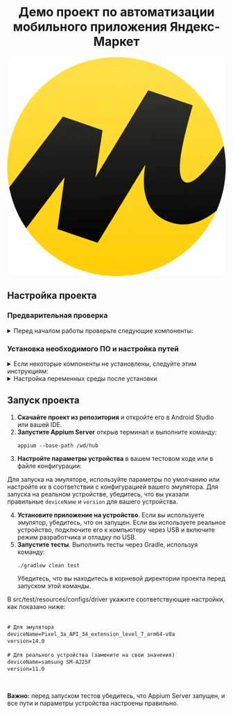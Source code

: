 <h1 align="center">Демо проект по автоматизации мобильного приложения <strong>Яндекс-Маркет</strong></h1>

<p align="center">
  <img src=".github/logo/logo.png" alt="Яндекс-Маркет">
</p>

## Настройка проекта

### Предварительная проверка

<details>
<summary>Перед началом работы проверьте следующие компоненты:</summary>

#### Проверка установленных компонентов

Откройте терминал (на macOS) или командную строку/PowerShell (на Windows) и выполните следующие команды:

```bash
java -version       # Проверка Java
node -v             # Проверка Node.js
npm -v              # Проверка NPM
appium -v           # Проверка Appium
adb version         # Проверка Android Debug Bridge
echo $ANDROID_HOME  # Проверка пути Android SDK (macOS)
echo $JAVA_HOME     # Проверка пути Java JDK (macOS)
echo %ANDROID_HOME% # Проверка пути Android SDK (Windows)
echo %JAVA_HOME%    # Проверка пути Java JDK (Windows)
```

</details>

### Установка необходимого ПО и настройка путей

<details>
<summary>Если некоторые компоненты не установлены, следуйте этим инструкциям:</summary>

1. **Java Development Kit (JDK):** [Скачайте и установите JDK](https://www.oracle.com/java/technologies/javase/jdk17-archive-downloads.html)
2. **Node.js и NPM:** [Скачайте и установите Node.js (включает NPM)](https://nodejs.org/en/)
3. **Android Studio:** [Скачайте и установите Android Studio](https://developer.android.com/studio)
4. **Appium:** В терминале выполните команду `npm install -g appium`

</details>

<details>
<summary>Настройка переменных среды после установки</summary>

#### Для macOS:

Добавьте следующие строки в файл `.zshrc` (если используете zsh) или `.bash_profile` (если используете Bash), затем перезапустите терминал:

```bash
export ANDROID_HOME=$HOME/Library/Android/sdk
export PATH="$PATH:$ANDROID_HOME/emulator:$ANDROID_HOME/tools:$ANDROID_HOME/tools/bin:$ANDROID_HOME/platform-tools"
export JAVA_HOME=$(/usr/libexec/java_home -v 17)
```

Для применения изменений выполните в терминале:

```bash
source ~/.zshrc  # Для zsh
source ~/.bash_profile  # Для Bash
```

#### Для Windows:

Настройте переменные среды через системный интерфейс:

1. Откройте "Системные настройки" > "Дополнительные параметры системы" > "Переменные среды".
2. Создайте новую переменную среды `ANDROID_HOME` и установите её значение, например, `C:\Users\YOUR_USERNAME\AppData\Local\Android\Sdk`.
3. Добавьте пути к инструментам Android SDK в переменную среды `Path`.

Или временно установите переменные среды в командной строке (эти изменения будут действовать только в открытом окне командной строки):

```cmd
set ANDROID_HOME=C:\Users\YOUR_USERNAME\AppData\Local\Android\Sdk
set JAVA_HOME=C:\Path\To\Your\JDK17
set PATH=%PATH%;%ANDROID_HOME%\emulator;%ANDROID_HOME%\tools;%ANDROID_HOME%\tools\bin;%ANDROID_HOME%\platform-tools
```

Перезапустите командную строку или PowerShell, чтобы изменения вступили в силу.

</details>

## Запуск проекта

<ol>
    <li><strong>Скачайте проект из репозитория</strong> и откройте его в Android Studio или вашей IDE.</li>
    <li><strong>Запустите Appium Server</strong> открыв терминал и выполните команду:
        <pre><code>appium --base-path /wd/hub</code></pre>
    </li>
    <li><strong>Настройте параметры устройства</strong> в вашем тестовом коде или в файле конфигурации:</li>
</ol>

<p>Для запуска на эмуляторе, используйте параметры по умолчанию или настройте их в соответствии с конфигурацией вашего эмулятора. Для запуска на реальном устройстве, убедитесь, что вы указали правильные <code>deviceName</code> и <code>version</code> для вашего устройства.</p>

<ol start="4">
    <li><strong>Установите приложение на устройство</strong>. Если вы используете эмулятор, убедитесь, что он запущен. Если вы используете реальное устройство, подключите его к компьютеру через USB и включите режим разработчика и отладку по USB.</li>
<li><strong>Запустите тесты</strong>. Выполнить тесты через Gradle, используя команду:
<pre><code>./gradlew clean test</code></pre>
Убедитесь, что вы находитесь в корневой директории проекта перед запуском этой команды.</li></ol>

<p>В src/test/resources/configs/driver  укажите соответствующие настройки, как показано ниже:</p>

<pre><code>
# Для эмулятора
deviceName=Pixel_3a_API_34_extension_level_7_arm64-v8a
version=14.0

# Для реального устройства (замените на свои значения)
deviceName=samsung SM-A225F
version=11.0


</code></pre>

<p><strong>Важно:</strong> перед запуском тестов убедитесь, что Appium Server запущен, и все пути и параметры устройства настроены правильно.</p>